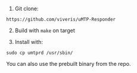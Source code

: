 1. Git clone:
```
https://github.com/viveris/uMTP-Responder
```

2. Build with `make` on target

3. Install with:
```
sudo cp umtprd /usr/sbin/
```

You can also use the prebuilt binary from the repo. 